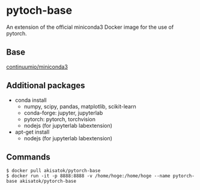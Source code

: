 # pytoch-base

An extension of the official miniconda3 Docker image for the use of pytorch.

## Base

[continuumio/miniconda3](https://hub.docker.com/r/continuumio/anaconda3/)

## Additional packages

* conda install
  * numpy, scipy, pandas, matplotlib, scikit-learn
  * conda-forge: jupyter, jupyterlab
  * pytorch: pytorch, torchvision
  * nodejs (for jupyterlab labextension)
* apt-get install
  * nodejs (for jupyterlab labextension)

## Commands

```
$ docker pull akisatok/pytorch-base
$ docker run -it -p 8888:8888 -v /home/hoge:/home/hoge --name pytorch-base akisatok/pytorch-base
```
